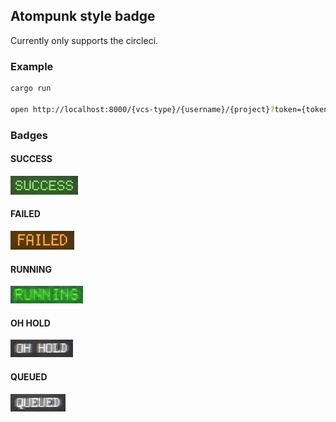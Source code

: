 ## Atompunk style badge

Currently only supports the circleci.

### Example

```bash
cargo run

open http://localhost:8000/{vcs-type}/{username}/{project}?token={token}
```

### Badges

#### SUCCESS

![](https://github.com/yetone/atompunk-badge/raw/master/assets/success.gif)

#### FAILED

![](https://github.com/yetone/atompunk-badge/raw/master/assets/failed.gif)

#### RUNNING

![](https://github.com/yetone/atompunk-badge/raw/master/assets/running.gif)

#### OH HOLD

![](https://github.com/yetone/atompunk-badge/raw/master/assets/oh_hold.gif)

#### QUEUED

![](https://github.com/yetone/atompunk-badge/raw/master/assets/queued.gif)
